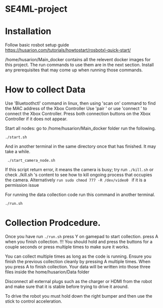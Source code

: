 # SE4ML-project
# Installation 
Follow basic rosbot setup guide https://husarion.com/tutorials/howtostart/rosbotxl-quick-start/

/home/husarion/Main_docker contains all the relevent docker images for this project. The run commands to use them are in the next section. 
Install any prerequisites that may come up when running those commands. 


# How to collect Data
Use 'Bluetoothctl' command in linux, then using 'scan on' command to find the MAC address of the Xbox Controller
Use 'pair <MAC address>' or use 'connect <Mac addresss>' to connect the Xbox Controller. Press both connection buttons on the Xbox Controller if it does not appear.

Start all nodes:
go to /home/husarion/Main_docker folder run the following.
```
./start.sh
```
And in another terminal in the same directory once that has finished. It may take a while. 
```
 ./start_camera_node.sh    
```
If this script return error, it means the camera is busy; try run ``./kill.sh`` or check ./kill.sh 's content to see how to kill ongoing process that occupies the camera. 
Alternatively ``run sudo chmod 777 -R /dev/video0 `` if it is a permission issue


For running the data collection code run this command in another terminal. 
```
./run.sh
```
# Collection Prodcedure. 
Once you have run ``./run.sh``
press Y on gamepad to start collection.
press A when you finish collection.
!!! You should hold and press the buttons for a couple seconds or press multiple times to make sure it works. 

You can collect multiple times as long as the code is running. Ensure you finish the previous collection cleanly by pressing A multiple times.
When you press A to finish collection. Your data will be written into those three files inside the home/husarion/Data folder

Disconnect all external plugs such as the charger or HDMI from the robot and make sure that it is stable before trying to drive it around. 

To drive the robot you must hold down the right bumper and then use the stick to control acceleration. 
